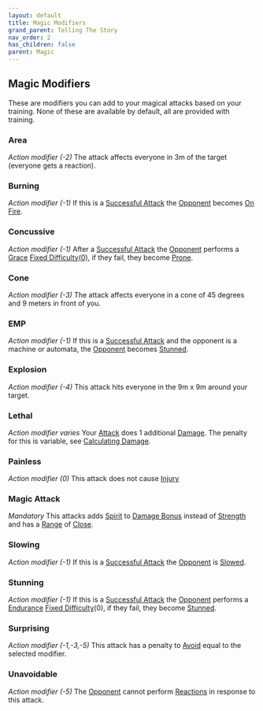 ```yaml
---
layout: default
title: Magic Modifiers
grand_parent: Telling The Story
nav_order: 2
has_children: false
parent: Magic
---
```

## Magic Modifiers
These are modifiers you can add to your magical attacks based on your training. None of these are available by default, all are provided with training.

### Area
*Action modifier (-2)*
The attack affects everyone in 3m of the target (everyone gets a reaction).

### Burning
*Action modifier (-1)*
If this is a [Successful Attack](Terminology#Successful%20Attack) the [Opponent](Terminology#Opponent) becomes [On Fire](Effects#On%20Fire).


### Concussive
*Action modifier (-1)*
After a [Successful Attack](Terminology#Successful%20Attack) the [Opponent](Terminology#Opponent) performs a [Grace](Agility#Grace) [Fixed Difficulty(0)](Skills#Fixed%20Difficulty), if they fail, they become [Prone](Effects#Prone).

### Cone
*Action modifier (-3)*
The attack affects everyone in a cone of 45 degrees and 9 meters in front of you.

### EMP
*Action modifier (-1)*
If this is a [Successful Attack](Terminology#Successful%20Attack) and the opponent is a machine or automata, the [Opponent](Terminology#Opponent) becomes [Stunned](Effects#Stunned).

### Explosion
*Action modifier (-4)*
This attack hits everyone in the 9m x 9m around your target.

### Lethal
*Action modifier varies*
Your [Attack](Terminology#Attack) does 1 additional [Damage](Terminology#Damage). The penalty for this is variable, see [Calculating Damage](#Calculating%20Damage).

### Painless
*Action modifier (0)*
This attack does not cause [Injury](Injury)

### Magic Attack
*Mandatory*
This attacks adds [Spirit](Spirit) to [Damage Bonus](Weapons#Damage%20Bonus) instead of [Strength](Strength) and has a [Range](Weapons#Range) of [Close](Movement#Close).

### Slowing
*Action modifier (-1)*
If this is a [Successful Attack](Terminology#Successful%20Attack) the [Opponent](Terminology#Opponent) is [Slowed](Effects#Slowed). 

### Stunning
*Action modifier (-1)*
If this is a [Successful Attack](Terminology#Successful%20Attack) the [Opponent](Terminology#Opponent) performs a [Endurance](Strength#Endurance) [Fixed Difficulty](Skills#Fixed%20Difficulty)(0), if they fail, they become [Stunned](Effects#Stunned). 
### Surprising
*Action modifier (-1,-3,-5)*
This attack has a penalty to [Avoid](Reacting-To-Attacks#Avoid) equal to the selected modifier.
### Unavoidable
*Action modifier (-5)*
The [Opponent](Terminology#Opponent) cannot perform [Reactions](Terminology#Reaction) in response to this attack.